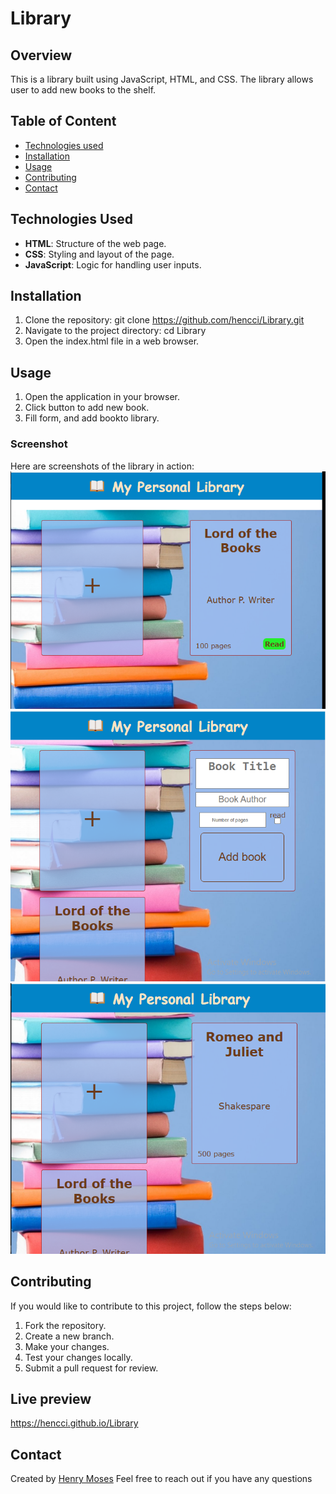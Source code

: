 # Library

## Overview

This is a library built using JavaScript, HTML, and CSS. The library allows user to add new books to the shelf.

## Table of Content

* [Technologies used](#technologies-used)
* [Installation](#installation)
* [Usage](#usage)
* [Contributing](#contributing)
* [Contact](#contact)

## Technologies Used

* **HTML**: Structure of the web page.
* **CSS**: Styling and layout of the page.
* **JavaScript**: Logic for handling user inputs.

## Installation

1. Clone the repository:
   git clone https://github.com/hencci/Library.git
2. Navigate to the project directory:
   cd Library
3. Open the index.html file in a web browser.

## Usage

1. Open the application in your browser.
2. Click button to add new book.
3. Fill form, and add bookto library.

### Screenshot

Here are screenshots of the library in action:
![Default Screenshot](./images/Library-default.PNG)
![form Screenshot](./images/Library-withForm.PNG)
![Book added Screenshot](./images/Library-bookAdded.PNG)

## Contributing

If you would like to contribute to this project, follow the steps below:

1. Fork the repository.
2. Create a new branch.
3. Make your changes.
4. Test your changes locally.
5. Submit a pull request for review.

## Live preview

https://hencci.github.io/Library

## Contact

Created by [Henry Moses](https://github.com/hencci)
Feel free to reach out if you have any questions